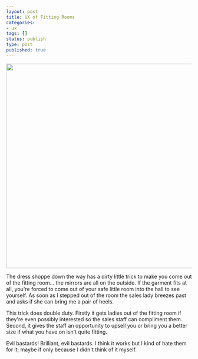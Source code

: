 ```yaml
---
layout: post
title: UX of Fitting Rooms
categories:
- ux
tags: []
status: publish
type: post
published: true
---
```

<a href="http://skinnywhitegirl.com/blog/wp-content/uploads/2011/06/fitting_room.jpg"><img src="http://skinnywhitegirl.com/blog/wp-content/uploads/2011/06/fitting_room-600x554.jpg" alt="" title="Fitting Room" width="600" height="554" class="aligncenter size-large wp-image-433" /></a>

The dress shoppe down the way has a dirty little trick to make you come out of the fitting room... the mirrors are all on the outside. If the garment fits at all, you're forced to come out of your safe little room into the hall to see yourself. As soon as I stepped out of the room the sales lady breezes past and asks if she can bring me a pair of heels.

This trick does double duty. Firstly it gets ladies out of the fitting room if they're even possibly interested so the sales staff can compliment them. Second, it gives the staff an opportunity to upsell you or bring you a better size if what you have on isn't quite fitting.

Evil bastards! Brilliant, evil bastards. I think it works but I kind of hate them for it; maybe if only because I didn't think of it myself.
